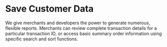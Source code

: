 # Save Customer Data

We give merchants and developers the power to generate numerous, flexible reports. Merchants can review complete transaction details for a particular transaction ID, or access basic summary order information using specific search and sort functions.
